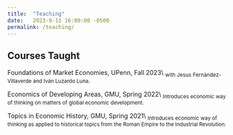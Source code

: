 ```yaml
---
title:  "Teaching"
date:   2023-9-11 16:00:00 -0500
permalink: /teaching/
---
```


## Courses Taught

Foundations of Market Economies, UPenn, Fall 2023\\
<sub> with Jesus Fernández-Villaverde and Iván Luzardo Luna. </sub>

Economics of Developing Areas, GMU, Spring 2022\\
<sub>Introduces economic way of thinking on matters of global economic development. </sub>

Topics in Economic History, GMU, Spring 2021\\
<sub>Introduces economic way of thinking as applied to historical topics from the Roman Empire to the Industrial Revolution.</sub>
